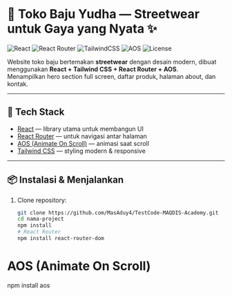 # 👕 Toko Baju Yudha — Streetwear untuk Gaya yang Nyata ✨

![React](https://img.shields.io/badge/React-18.3.1-blue?logo=react)
![React Router](https://img.shields.io/badge/React_Router-6.28.0-red?logo=reactrouter)
![TailwindCSS](https://img.shields.io/badge/TailwindCSS-3.4.10-38b2ac?logo=tailwindcss)
![AOS](https://img.shields.io/badge/AOS-2.3.4-orange)
![License](https://img.shields.io/badge/license-MIT-green)

Website toko baju bertemakan **streetwear** dengan desain modern, dibuat menggunakan **React + Tailwind CSS + React Router + AOS**.  
Menampilkan hero section full screen, daftar produk, halaman about, dan kontak.  

---

## 🚀 Tech Stack
- [React](https://react.dev/) — library utama untuk membangun UI
- [React Router](https://reactrouter.com/) — untuk navigasi antar halaman
- [AOS (Animate On Scroll)](https://michalsnik.github.io/aos/) — animasi saat scroll
- [Tailwind CSS](https://tailwindcss.com/) — styling modern & responsive

---

## 📦 Instalasi & Menjalankan
1. Clone repository:
   ```bash
   git clone https://github.com/MasAduy4/TestCode-MAQDIS-Academy.git
   cd nama-project
   npm install
   # React Router
   npm install react-router-dom

  # AOS (Animate On Scroll)
  npm install aos

   
